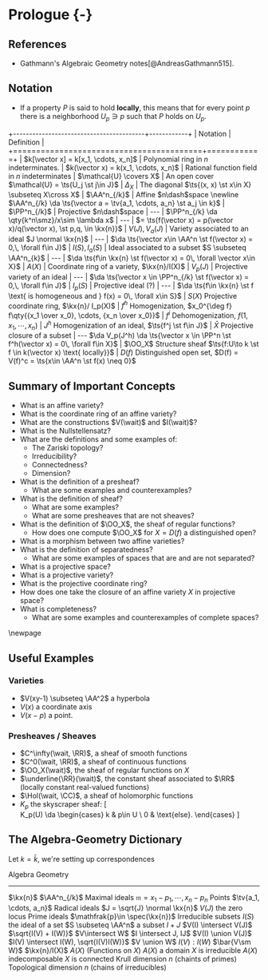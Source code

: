 # Prologue {-}

## References 

- Gathmann's Algebraic Geometry notes[@AndreasGathmann515].

## Notation

- If a property $P$ is said to hold **locally**, this means that for every point $p$ there is a neighborhood $U_p \ni p$ such that $P$ holds on $U_p$.

+-----------------------------------------+------------+
| Notation                                | Definition |
+=========================================+============+
| $k[\vector x] = k[x_1, \cdots, x_n]$    | Polynomial ring in $n$ indeterminates.
| $k(\vector x) = k(x_1, \cdots, x_n)$    | Rational function field in $n$ indeterminates
| $\mathcal{U} \covers X$                 | An open cover $\mathcal{U} = \ts{U_j \st j\in J}$
| $\Delta_X$                              | The diagonal $\ts{(x, x) \st x\in X} \subseteq X\cross X$
| $\AA^n_{/k}$                            | Affine $n\dash$space \newline $\AA^n_{/k} \da \ts{\vector a = \tv{a_1, \cdots, a_n} \st a_j \in k}$
| $\PP^n_{/k}$                            | Projective $n\dash$space
| ---                                     | $\PP^n_{/k} \da \qty{k^n\smz}/x\sim \lambda x$
| ---                                     | $= \ts{f(\vector x) = p(\vector x)/q(\vector x), \st p,q, \in \kx{n}}$
| $V(J), V_a(J)$                          | Variety associated to an ideal $J \normal \kx{n}$
| ---                                     | $\da \ts{\vector x\in \AA^n \st f(\vector x) = 0,\, \forall f\in J}$
| $I(S), I_a(S)$                          | Ideal associated to a subset $S \subseteq \AA^n_{k}$
| ---                                     | $\da \ts{f\in \kx{n} \st f(\vector x) = 0\, \forall \vector x\in X}$
| $A(X)$                                  | Coordinate ring of a variety, $\kx{n}/I(X)$
| $V_p(J)$                                | Projective variety of an ideal
| ---                                     | $\da \ts{\vector x \in \PP^n_{/k} \st f(\vector x) = 0,\, \forall f\in J}$
| $I_p(S)$                                | Projective ideal (?)
| ---                                     | $\da \ts{f\in \kx{n} \st f \text{ is homogeneous and } f(x) = 0\, \forall x\in S}$
| $S(X)$                                    Projective coordinate ring, $\kx{n}/ I_p(X)$
| $f^h$                                     Homogenization, $x_0^{\deg f} f\qty{{x_1 \over x_0}, \cdots, {x_n \over x_0}}$
| $f^i$                                     Dehomogenization, $f(1, x_1, \cdots, x_n)$
| $J^h$                                     Homogenization of an ideal, $\ts{f^j \st f\in J}$
| $\bar X$                                  Projective closure of a subset
| ---                                       $\da V_p(J^h) \da \ts{\vector x \in \PP^n \st f^h(\vector x) = 0\, \forall f\in X}$
| $\OO_X$                                   Structure sheaf $\ts{f:U\to k \st f \in k(\vector x) \text{ locally}}$
| $D(f)$                                    Distinguished open set, $D(f) = V(f)^c = \ts{x\in \AA^n \st f(x) \neq 0}$


## Summary of Important Concepts

- What is an affine variety?
- What is the coordinate ring of an affine variety?
- What are the constructions $V(\wait)$ and $I(\wait)$?
- What is the Nullstellensatz?
- What are the definitions and some examples of:
  - The Zariski topology?
  - Irreducibility?
  - Connectedness?
  - Dimension?
- What is the definition of a presheaf?
  - What are some examples and counterexamples?
- What is the definition of sheaf?
  - What are some examples?
  - What are some presheaves that are not sheaves?
- What is the definition of $\OO_X$, the sheaf of regular functions?
  - How does one compute $\OO_X$ for $X = D(f)$ a distinguished open?
- What is a morphism between two affine varieties?
- What is the definition of separatedness?
  - What are some examples of spaces that are and are not separated?
- What is a projective space?
- What is a projective variety?
- What is the projective coordinate ring?
- How does one take the closure of an affine variety $X$ in projective space?
- What is completeness?
  - What are some examples and counterexamples of complete spaces?



\newpage

## Useful Examples

### Varieties

- $V(xy-1) \subseteq \AA^2$ a hyperbola
- $V(x)$ a coordinate axis
- $V(x-p)$ a point.

### Presheaves / Sheaves

- $C^\infty(\wait, \RR)$, a sheaf of smooth functions
- $C^0(\wait, \RR)$, a sheaf of continuous functions
- $\OO_X(\wait)$, the sheaf of regular functions on $X$
- $\underline{\RR}(\wait)$, the constant sheaf associated to $\RR$ (locally constant real-valued functions)
- $\Hol(\wait, \CC)$, a sheaf of holomorphic functions
- $K_p$ the skyscraper sheaf:
\[  
K_p(U) \da 
\begin{cases}
k & p\in U \\
0 & \text{else}.
\end{cases}
\]



## The Algebra-Geometry Dictionary

Let $k=\bar k$, we're setting up correspondences


Algebra                                                         Geometry
-----------------------------------------------------------     ------------------------------
$\kx{n}$                                                        $\AA^n_{/k}$
Maximal ideals $\mathfrak{m}={x_1 - p_1, \cdots, x_n - p_n}$    Points $\tv{a_1, \cdots, a_n}$
Radical ideals $J = \sqrt{J} \normal \kx{n}$                    $V(J)$ the zero locus
Prime ideals $\mathfrak{p}\in \spec(\kx{n})$                    Irreducible subsets
$I(S)$ the ideal of a set                                       $S \subseteq \AA^n$ a subset
$I + J$                                                         $V(I) \intersect V(J)$
$\sqrt{I(V) + I(W)}$                                            $V\intersect W$
$I \intersect J, IJ$                                            $V(I) \union V(J)$
$I(V) \intersect I(W), \sqrt{I(V)I(W)}$                         $V \union W$
$I(V) : I(W)$                                                   $\bar{V\sm W}$
$\kx{n}/I(X)$                                                   $A(X)$ (Functions on $X$)
$A(X)$ a domain                                                 $X$ is irreducible
$A(X)$ indecomposable                                           $X$ is connected
Krull dimension $n$ (chaints of primes)                         Topological dimension $n$ (chains of irreducibles)


